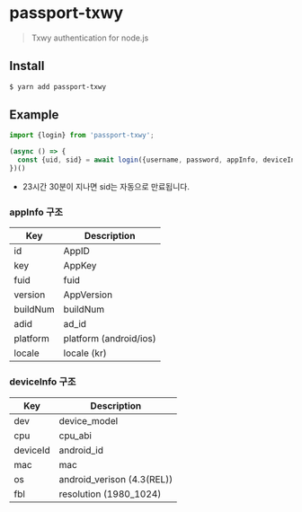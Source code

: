 # passport-txwy
> Txwy authentication for node.js

## Install
```bash
$ yarn add passport-txwy
```

## Example
```javascript
import {login} from 'passport-txwy';

(async () => {
  const {uid, sid} = await login({username, password, appInfo, deviceInfo});
})()
```
 - 23시간 30분이 지나면 sid는 자동으로 만료됩니다.

### appInfo 구조
| Key | Description |
| --- | ----------- |
| id | AppID |
| key | AppKey |
| fuid | fuid |
| version | AppVersion |
| buildNum | buildNum |
| adid | ad_id |
| platform | platform (android/ios) |
| locale | locale (kr) |

### deviceInfo 구조
| Key | Description |
| --- | ----------- |
| dev | device_model |
| cpu | cpu_abi |
| deviceId | android_id |
| mac | mac |
| os | android_verison (4.3(REL)) |
| fbl | resolution (1980_1024) |
